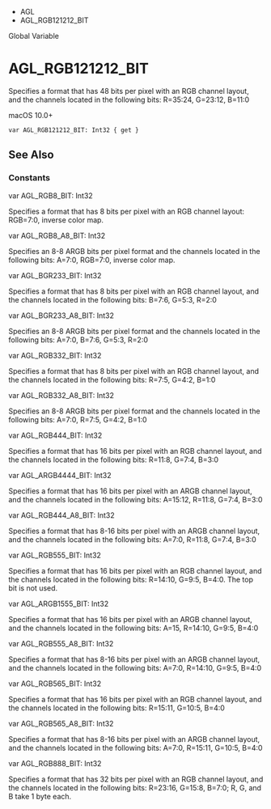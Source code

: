 

- AGL
-  AGL_RGB121212_BIT 

Global Variable

# AGL_RGB121212_BIT

Specifies a format that has 48 bits per pixel with an RGB channel layout, and the channels located in the following bits: R=35:24, G=23:12, B=11:0

macOS 10.0+

``` source
var AGL_RGB121212_BIT: Int32 { get }
```

## See Also

### Constants

var AGL_RGB8_BIT: Int32

Specifies a format that has 8 bits per pixel with an RGB channel layout: RGB=7:0, inverse color map.

var AGL_RGB8_A8_BIT: Int32

Specifies an 8-8 ARGB bits per pixel format and the channels located in the following bits: A=7:0, RGB=7:0, inverse color map.

var AGL_BGR233_BIT: Int32

Specifies a format that has 8 bits per pixel with an RGB channel layout, and the channels located in the following bits: B=7:6, G=5:3, R=2:0

var AGL_BGR233_A8_BIT: Int32

Specifies an 8-8 ARGB bits per pixel format and the channels located in the following bits: A=7:0, B=7:6, G=5:3, R=2:0

var AGL_RGB332_BIT: Int32

Specifies a format that has 8 bits per pixel with an RGB channel layout, and the channels located in the following bits: R=7:5, G=4:2, B=1:0

var AGL_RGB332_A8_BIT: Int32

Specifies an 8-8 ARGB bits per pixel format and the channels located in the following bits: A=7:0, R=7:5, G=4:2, B=1:0

var AGL_RGB444_BIT: Int32

Specifies a format that has 16 bits per pixel with an RGB channel layout, and the channels located in the following bits: R=11:8, G=7:4, B=3:0

var AGL_ARGB4444_BIT: Int32

Specifies a format that has 16 bits per pixel with an ARGB channel layout, and the channels located in the following bits: A=15:12, R=11:8, G=7:4, B=3:0

var AGL_RGB444_A8_BIT: Int32

Specifies a format that has 8-16 bits per pixel with an ARGB channel layout, and the channels located in the following bits: A=7:0, R=11:8, G=7:4, B=3:0

var AGL_RGB555_BIT: Int32

Specifies a format that has 16 bits per pixel with an RGB channel layout, and the channels located in the following bits: R=14:10, G=9:5, B=4:0. The top bit is not used.

var AGL_ARGB1555_BIT: Int32

Specifies a format that has 16 bits per pixel with an ARGB channel layout, and the channels located in the following bits: A=15, R=14:10, G=9:5, B=4:0

var AGL_RGB555_A8_BIT: Int32

Specifies a format that has 8-16 bits per pixel with an ARGB channel layout, and the channels located in the following bits: A=7:0, R=14:10, G=9:5, B=4:0

var AGL_RGB565_BIT: Int32

Specifies a format that has 16 bits per pixel with an RGB channel layout, and the channels located in the following bits: R=15:11, G=10:5, B=4:0

var AGL_RGB565_A8_BIT: Int32

Specifies a format that has 8-16 bits per pixel with an ARGB channel layout, and the channels located in the following bits: A=7:0, R=15:11, G=10:5, B=4:0

var AGL_RGB888_BIT: Int32

Specifies a format that has 32 bits per pixel with an RGB channel layout, and the channels located in the following bits: R=23:16, G=15:8, B=7:0; R, G, and B take 1 byte each.

